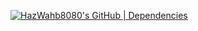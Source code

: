 [![HazWahb8080's GitHub | Dependencies](https://stats.quine.sh/HazWahb8080/dependencies?theme=dark)](https://quine.sh?utm_source=widgets&utm_campaign=HazWahb8080)
